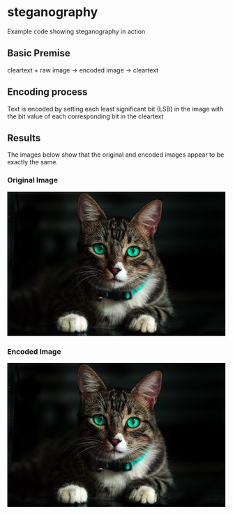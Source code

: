 # steganography

Example code showing steganography in action

## Basic Premise

cleartext + raw image -> encoded image -> cleartext

## Encoding process

Text is encoded by setting each least significant bit (LSB) in the image with the bit value of each corresponding bit in the cleartext

## Results

The images below show that the original and encoded images appear to be exactly the same.

### Original Image

![](./cat.jpeg)

### Encoded Image

![](./cat_encoded.jpeg)

